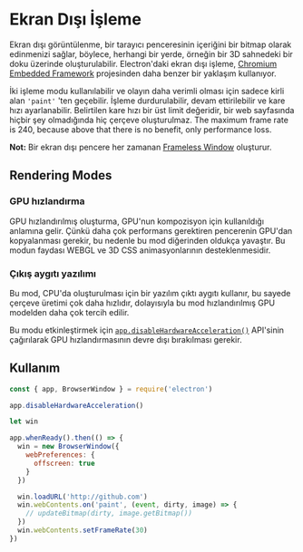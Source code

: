 # Ekran Dışı İşleme

Ekran dışı görüntülenme, bir tarayıcı penceresinin içeriğini bir bitmap olarak edinmenizi sağlar, böylece, herhangi bir yerde, örneğin bir 3D sahnedeki bir doku üzerinde oluşturulabilir. Electron'daki ekran dışı işleme, [Chromium Embedded Framework](https://bitbucket.org/chromiumembedded/cef) projesinden daha benzer bir yaklaşım kullanıyor.

İki işleme modu kullanılabilir ve olayın daha verimli olması için sadece kirli alan ` 'paint' ` 'ten geçebilir. İşleme durdurulabilir, devam ettirilebilir ve kare hızı ayarlanabilir. Belirtilen kare hızı bir üst limit değeridir, bir web sayfasında hiçbir şey olmadığında hiç çerçeve oluşturulmaz. The maximum frame rate is 240, because above that there is no benefit, only performance loss.

**Not:** Bir ekran dışı pencere her zamanan [Frameless Window](../api/frameless-window.md) oluşturur.

## Rendering Modes

### GPU hızlandırma

GPU hızlandırılmış oluşturma, GPU'nun kompozisyon için kullanıldığı anlamına gelir. Çünkü daha çok performans gerektiren pencerenin GPU'dan kopyalanması gerekir, bu nedenle bu mod diğerinden oldukça yavaştır. Bu modun faydası WEBGL ve 3D CSS animasyonlarının desteklenmesidir.

### Çıkış aygıtı yazılımı

Bu mod, CPU'da oluşturulması için bir yazılım çıktı aygıtı kullanır, bu sayede çerçeve üretimi çok daha hızlıdır, dolayısıyla bu mod hızlandırılmış GPU modelden daha çok tercih edilir.

Bu modu etkinleştirmek için [`app.disableHardwareAcceleration()`][disablehardwareacceleration] API'sinin çağırılarak GPU hızlandırmasının devre dışı bırakılması gerekir.

## Kullanım

``` javascript
const { app, BrowserWindow } = require('electron')

app.disableHardwareAcceleration()

let win

app.whenReady().then(() => {
  win = new BrowserWindow({
    webPreferences: {
      offscreen: true
    }
  })

  win.loadURL('http://github.com')
  win.webContents.on('paint', (event, dirty, image) => {
    // updateBitmap(dirty, image.getBitmap())
  })
  win.webContents.setFrameRate(30)
})
```

[disablehardwareacceleration]: ../api/app.md#appdisablehardwareacceleration

